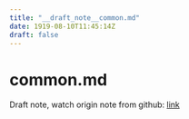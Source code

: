 ```yaml
---
title: "__draft_note__common.md"
date: 1919-08-10T11:45:14Z
draft: false
---
```


# common.md

Draft note, watch origin note from github: [link](https:/github.com/tinghaolai/just-random-note/blob/master/db/mysql/common.md)